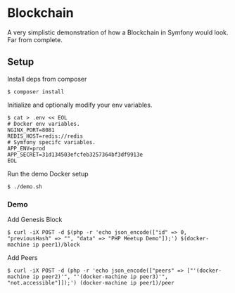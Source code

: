 # Blockchain

A very simplistic demonstration of how a Blockchain in Symfony would look. Far from complete.

## Setup

Install deps from composer
```
$ composer install
```
Initialize and optionally modify your env variables.
```
$ cat > .env << EOL
# Docker env variables.
NGINX_PORT=8081
REDIS_HOST=redis://redis
# Symfony specifc variables.
APP_ENV=prod
APP_SECRET=31d134503efcfeb3257364bf3df9913e
EOL
```

Run the demo Docker setup
```
$ ./demo.sh
```

### Demo
Add Genesis Block
```
$ curl -iX POST -d $(php -r 'echo json_encode(["id" => 0, "previousHash" => "", "data" => "PHP Meetup Demo"]);') $(docker-machine ip peer1)/block
```
Add Peers
```
$ curl -iX POST -d (php -r 'echo json_encode(["peers" => ["'(docker-machine ip peer2)'", "'(docker-machine ip peer3)'", "not.accessible"]]);') (docker-machine ip peer1)/peer
```
